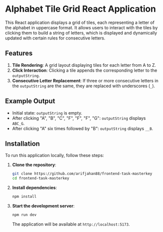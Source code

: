 # Alphabet Tile Grid React Application

This React application displays a grid of tiles, each representing a letter of the alphabet in uppercase format. It allows users to interact with the tiles by clicking them to build a string of letters, which is displayed and dynamically updated with certain rules for consecutive letters.

## Features

1. **Tile Rendering**: A grid layout displaying tiles for each letter from A to Z.
2. **Click Interaction**: Clicking a tile appends the corresponding letter to the `outputString`.
3. **Consecutive Letter Replacement**: If three or more consecutive letters in the `outputString` are the same, they are replaced with underscores (`_`).

## Example Output

- Initial state: `outputString` is empty.
- After clicking "A", "B", "C", "F", "F", "F", "G": `outputString` displays `ABC_G`.
- After clicking "A" six times followed by "B": `outputString` displays `__B`.

## Installation

To run this application locally, follow these steps:

1. **Clone the repository**:

   ```bash
   git clone https://github.com/arifjahan88/frontend-task-masterkey
   cd frontend-task-masterkey
   ```

2. **Install dependencies**:

   ```bash
   npm install
   ```

3. **Start the development server**:

   ```bash
   npm run dev
   ```

   The application will be available at `http://localhost:5173`.
